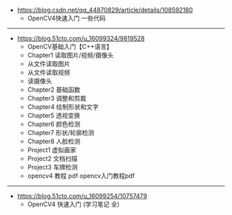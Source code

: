 - https://blog.csdn.net/qq_44870829/article/details/108592180
  - OpenCV4快速入门 一些代码

---
- https://blog.51cto.com/u_16099324/9819528
  - OpenCV基础入门【C++语言】
  - Chapter1 读取图片/视频/摄像头
  - 从文件读取图片
  - 从文件读取视频
  - 读摄像头
  - Chapter2 基础函数
  - Chapter3 调整和剪裁
  - Chapter4 绘制形状和文字
  - Chapter5 透视变换
  - Chapter6 颜色检测
  - Chapter7 形状/轮廓检测
  - Chapter8 人脸检测
  - Project1 虚拟画家
  - Project2 文档扫描
  - Project3 车牌检测
  - opencv4 教程 pdf opencv入门教程pdf

---
- https://blog.51cto.com/u_16099254/10757479
  - OpenCV4 快速入门 (学习笔记 全)